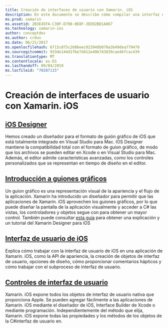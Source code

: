```yaml
---
title: Creación de interfaces de usuario con Xamarin. iOS
description: En este documento se describe cómo compilar una interfaz de usuario en una aplicación de Xamarin. iOS. Proporciona vínculos a guías sobre el diseñador de iOS, guiones gráficos, conceptos generales de la interfaz de iOS y controles de la interfaz de usuario de iOS.
ms.prod: xamarin
ms.assetid: 2B3E45FA-C30F-D708-0E8F-3EE02BD1A867
ms.technology: xamarin-ios
author: conceptdev
ms.author: crdun
ms.date: 06/21/2017
ms.openlocfilehash: 6715c075c2686eec023948b070a3b49dea779470
ms.sourcegitcommit: 933de144d1fbe7d412e49b743839cae4bfcac439
ms.translationtype: MT
ms.contentlocale: es-ES
ms.lasthandoff: 09/04/2019
ms.locfileid: "70287115"
---
```

# <a name="building-user-interfaces-with-xamarinios"></a>Creación de interfaces de usuario con Xamarin. iOS

## <a name="ios-designeriosuser-interfacedesignerindexmd"></a>[iOS Designer](~/ios/user-interface/designer/index.md)

Hemos creado un diseñador para el formato de guión gráfico de iOS que está totalmente integrado en Visual Studio para Mac. IOS Designer mantiene la compatibilidad total con el formato de guion gráfico, de modo que los archivos se pueden editar en Xcode o en Visual Studio para Mac. Además, el editor admite características avanzadas, como los controles personalizados que se representan en tiempo de diseño en el editor.

## <a name="introduction-to-storyboardsiosuser-interfacestoryboardsindexmd"></a>[Introducción a guiones gráficos](~/ios/user-interface/storyboards/index.md)

Un guion gráfico es una representación visual de la apariencia y el flujo de la aplicación. Xamarin ha introducido un diseñador para permitir que las aplicaciones de Xamarin. iOS aprovechen los guiones gráficos, por lo que puede diseñar la pantalla de la aplicación visualmente y acceder a C# las vistas, los controladores y objetos segue con para obtener un mayor control. También puede consultar [esta guía](~/ios/user-interface/designer/introduction.md) para obtener una explicación y un tutorial del Xamarin Designer para iOS

## <a name="user-interface-in-iosiosuser-interfaceios-uiindexmd"></a>[Interfaz de usuario de iOS](~/ios/user-interface/ios-ui/index.md)

Explica cómo trabajar con la interfaz de usuario de iOS en una aplicación de Xamarin. iOS, como la API de apariencia, la creación de objetos de interfaz de usuario, opciones de diseño, cómo proporcionar comentarios hápticos y cómo trabajar con el subproceso de interfaz de usuario.

## <a name="user-interface-controlsiosuser-interfacecontrolsindexmd"></a>[Controles de interfaz de usuario](~/ios/user-interface/controls/index.md)

Xamarin. iOS expone todos los objetos de interfaz de usuario nativa que proporciona Apple. Se pueden agregar fácilmente a las aplicaciones de Xamarin. iOS mediante el diseñador de iOS, Interface Builder de Xcode o mediante programación. Independientemente del método que elija, Xamarin. iOS expone todas las propiedades y los métodos de los objetos de la C#interfaz de usuario en.
